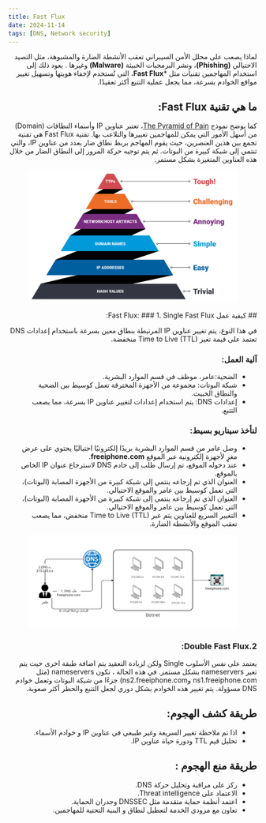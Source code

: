 ```yaml
---
title: Fast Flux
date: 2024-11-14 
tags: [DNS, Network security]
---
```

<div dir="rtl" markdown="1">

لماذا يصعب على محلل الأمن السيبراني تعقب الأنشطة الضارة والمشبوهة، مثل التصيد الاحتيالي **(Phishing)**، ونشر البرمجيات الخبيثة **(Malware)** وغيرها . يعود ذلك إلى استخدام المهاجمين تقنيات مثل ***Fast Flux**، التي تُستخدم لإخفاء هويتها وتسهيل تغيير مواقع الخوادم بسرعة، مما يجعل عملية التتبع أكثر تعقيدًا.

## ما هي تقنية Fast Flux:
كما يوضح نموذج [The Pyramid of Pain](https://www.sans.org/tools/the-pyramid-of-pain/)، تعتبر عناوين IP وأسماء النطاقات (Domain) من أسهل الأمور التي يمكن للمهاجمين تغييرها والتلاعب بها. تقنية Fast Flux هي تقنية تجمع بين هذين العنصرين، حيث يقوم المهاجم بربط نطاق ضار بعدد من عناوين IP، والتي تنتمي إلى شبكة كبيرة من البوتات. ثم يتم توجيه حركة المرور إلى النطاق الضار من خلال هذه العناوين المتغيرة بشكل مستمر.

<figure>
<img src="/assets/img/The_Pyramid_of_Pain.png" alt="The_Pyramid_of_Pain">
</figure>
## كيفية عمل Fast Flux:
### 1. Single Fast Flux:

في هذا النوع، يتم تغيير عناوين IP المرتبطة بنطاق معين بسرعة باستخدام إعدادات DNS تعتمد على قيمة تغير Time to Live (TTL) منخفضة.
### آلية العمل:
- الضحية:عامر، موظف في قسم الموارد البشرية.
- شبكة البوتات: مجموعة من الأجهزة المخترقة تعمل كوسيط بين الضحية والنطاق الخبيث.
- إعدادات DNS: يتم استخدام إعدادات لتغيير عناوين IP بسرعة، مما يصعب التتبع.

### لنأخذ سيناريو بسيط:
- وصل عامر من قسم الموارد البشرية بريدًا إلكترونيًا احتياليًا يحتوي على عرض مغرٍ لأجهزة إلكترونية عبر الموقع **freeiphone.com**.
- عند دخوله الموقع، تم إرسال طلب إلى خادم DNS لاسترجاع عنوان IP الخاص بالموقع.
- العنوان الذي تم إرجاعه ينتمي إلى شبكة كبيرة من الأجهزة المصابة (البوتات)، التي تعمل كوسيط بين عامر والموقع الاحتيالي.
- العنوان الذي تم إرجاعه ينتمي إلى شبكة كبيرة من الأجهزة المصابة (البوتات)، التي تعمل كوسيط بين عامر والموقع الاحتيالي.
- التغيير السريع للعناوين يتم عبر Time to Live (TTL) منخفض، مما يصعب تعقب الموقع والأنشطة الضارة.

<figure>
<img src="/assets/img/Amer_case.png" alt="Amer_case">
</figure>

### 2.Double Fast Flux:
يعتمد على نفس الأسلوب Single  ولكن لزيادة التعقيد يتم  اضافة طبقة اخرى حيث يتم تغير nameservers بشكل مستمر.
في هذه الحالة ، تكون nameservers (مثل ns1.freeiphone.com وns2.freeiphone.com) جزءًا من شبكة البوتات وتعمل خوادم DNS مسؤولة. يتم تغيير هذه الخوادم بشكل دوري لجعل التتبع والحظر أكثر صعوبة.

## طريقة كشف الهجوم:
- اذا تم ملاحظة تغيير السريعة وغير طبيعي  في عناوين IP و خوادم الأسماء.
- تحليل قيم TTL ودورة حياة عناوين IP.

## طريقة منع الهجوم :
- ركز على مراقبة وتحليل حركة DNS.
- الاعتماد على Threat intelligence.
- اعتمد أنظمة حماية متقدمة مثل DNSSEC وجدران الحماية.
- تعاون مع مزودي الخدمة لتعطيل لنطاق و البنية التحتية للمهاجمين.









 </div>
 
